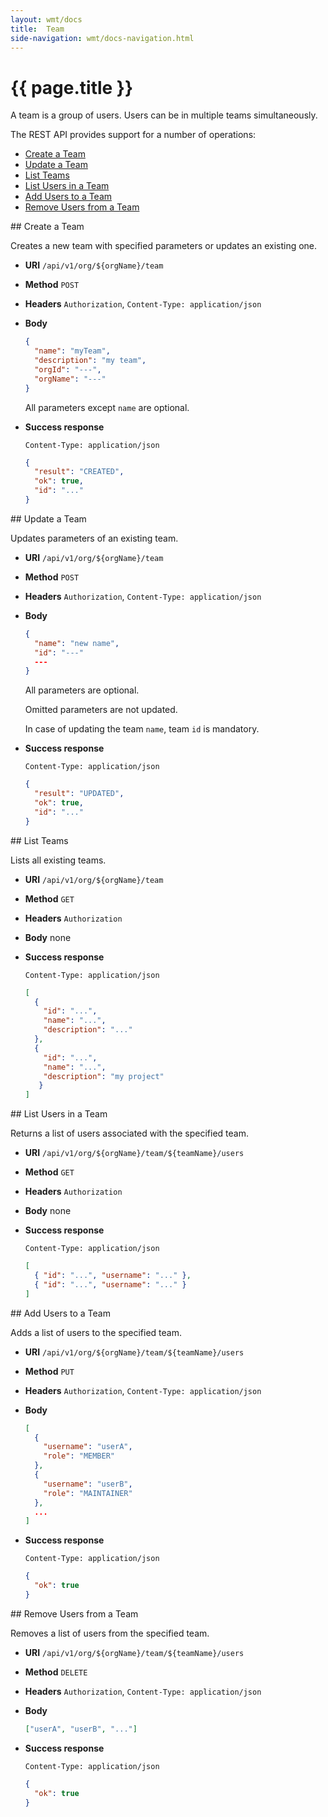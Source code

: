 ```yaml
---
layout: wmt/docs
title:  Team
side-navigation: wmt/docs-navigation.html
---
```


# {{ page.title }}

A team is a group of users. Users can be in multiple teams
simultaneously.

The REST API provides support for a number of operations:

- [Create a Team](#create-team)
- [Update a Team](#update-team)
- [List Teams](#list-teams)
- [List Users in a Team](#list-users)
- [Add Users to a Team](#add-users)
- [Remove Users from a Team](#remove-users)

<a name="create-team"/>
## Create a Team

Creates a new team with specified parameters or updates an existing one.

* **URI** `/api/v1/org/${orgName}/team`
* **Method** `POST`
* **Headers** `Authorization`, `Content-Type: application/json`
* **Body**
    ```json
    {
      "name": "myTeam",
      "description": "my team",
      "orgId": "---",
      "orgName": "---"
    }
    ```
    All parameters except `name` are optional.

* **Success response**
    ```
    Content-Type: application/json
    ```

    ```json
    {
      "result": "CREATED",
      "ok": true,
      "id": "..."
    }
    ```

<a name="update-team"/>
## Update a Team

Updates parameters of an existing team.

* **URI** `/api/v1/org/${orgName}/team`
* **Method** `POST`
* **Headers** `Authorization`, `Content-Type: application/json`
* **Body**
    ```json
    {
      "name": "new name",
      "id": "---"
      ---
    }
    ```

    All parameters are optional.

    Omitted parameters are not updated.
    
    In case of updating the team `name`, team `id` is mandatory.

* **Success response**
    ```
    Content-Type: application/json
    ```

    ```json
    {
      "result": "UPDATED",
      "ok": true,
      "id": "..."
    }
    ```

<a name="list-teams">
## List Teams

Lists all existing teams.

* **URI** `/api/v1/org/${orgName}/team`
* **Method** `GET`
* **Headers** `Authorization`
* **Body**
    none
* **Success response**
    ```
    Content-Type: application/json
    ```
    
    ```json
    [
      {
        "id": "...",
        "name": "...",
        "description": "..."
      },
      {
        "id": "...",
        "name": "...",
        "description": "my project"
       }
    ]
    ```

<a name="list-users">
## List Users in a Team

Returns a list of users associated with the specified team.

* **URI** `/api/v1/org/${orgName}/team/${teamName}/users`
* **Method** `GET`
* **Headers** `Authorization`
* **Body**
    none
* **Success response**
    ```
    Content-Type: application/json
    ```

    ```json
    [
      { "id": "...", "username": "..." },
      { "id": "...", "username": "..." }
    ]
    ```

<a name="add-users">
## Add Users to a Team

Adds a list of users to the specified team.

* **URI** `/api/v1/org/${orgName}/team/${teamName}/users`
* **Method** `PUT`
* **Headers** `Authorization`, `Content-Type: application/json`
* **Body**
    ```json
    [
      {
        "username": "userA",
        "role": "MEMBER"  
      },
      {
        "username": "userB",
        "role": "MAINTAINER"  
      },
      ...
    ]    
    ```
* **Success response**
    ```
    Content-Type: application/json
    ```

    ```json
    {
      "ok": true
    }
    ```

<a name="remove-users">
## Remove Users from a Team

Removes a list of users from the specified team.

* **URI** `/api/v1/org/${orgName}/team/${teamName}/users`
* **Method** `DELETE`
* **Headers** `Authorization`, `Content-Type: application/json`
* **Body**
    ```json
    ["userA", "userB", "..."]
    ```
* **Success response**
    ```
    Content-Type: application/json
    ```

    ```json
    {
      "ok": true
    }
    ```
